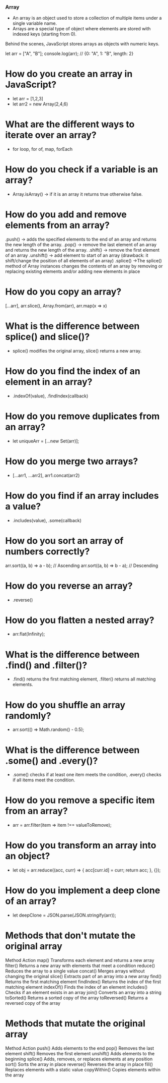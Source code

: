 ### Array

- An array is an object used to store a collection of multiple items under a single variable name.
- Arrays are a special type of object where elements are stored with indexed keys (starting from 0).

Behind the scenes, JavaScript stores arrays as objects with numeric keys.

let arr = ["A", "B"];
console.log(arr);
// {0: "A", 1: "B", length: 2}

# How do you create an array in JavaScript?

- let arr = [1,2,3]
- let arr2 = new Array(2,4,6)

# What are the different ways to iterate over an array?

- for loop, for of, map, forEach

# How do you check if a variable is an array?

- Array.isArray() -> if it is an array it returns true otherwise false.

# How do you add and remove elements from an array?

.push() -> adds the specified elements to the end of an array and returns the new length of the array.
.pop() -> remove the last element of an array and returns the new length of the array.
.shift() -> remove the first element of an array
.unshift() -> add element to start of an array (drawback: it shift/change the position of all elements of an array)
.splice() ->The splice() method of Array instances changes the contents of an array by removing or replacing existing elements and/or adding new elements in place

# How do you copy an array?

[...arr], arr.slice(), Array.from(arr), arr.map(x => x)

# What is the difference between splice() and slice()?

- splice() modifies the original array, slice() returns a new array.

# How do you find the index of an element in an array?

- .indexOf(value), .findIndex(callback)

# How do you remove duplicates from an array?

- let uniqueArr = [...new Set(arr)];

# How do you merge two arrays?

- [...arr1, ...arr2], arr1.concat(arr2)

# How do you find if an array includes a value?

- .includes(value), .some(callback)

# How do you sort an array of numbers correctly?

arr.sort((a, b) => a - b); // Ascending
arr.sort((a, b) => b - a); // Descending

# How do you reverse an array?

- .reverse()

# How do you flatten a nested array?

- arr.flat(Infinity);

# What is the difference between .find() and .filter()?

- .find() returns the first matching element, .filter() returns all matching elements.

# How do you shuffle an array randomly?

- arr.sort(() => Math.random() - 0.5);

# What is the difference between .some() and .every()?

- .some() checks if at least one item meets the condition, .every() checks if all items meet the condition.

# How do you remove a specific item from an array?

- arr = arr.filter(item => item !== valueToRemove);

# How do you transform an array into an object?

- let obj = arr.reduce((acc, curr) => {
  acc[curr.id] = curr;
  return acc;
  }, {});

# How do you implement a deep clone of an array?

- let deepClone = JSON.parse(JSON.stringify(arr));

# Methods that don't mutate the original array

Method Action
map() Transforms each element and returns a new array
filter() Returns a new array with elements that meet a condition
reduce() Reduces the array to a single value
concat() Merges arrays without changing the original
slice() Extracts part of an array into a new array
find() Returns the first matching element
findIndex() Returns the index of the first matching element
indexOf() Finds the index of an element
includes() Checks if an element exists in an array
join() Converts an array into a string
toSorted() Returns a sorted copy of the array
toReversed() Returns a reversed copy of the array

# Methods that mutate the original array

Method Action
push() Adds elements to the end
pop() Removes the last element
shift() Removes the first element
unshift() Adds elements to the beginning
splice() Adds, removes, or replaces elements at any position
sort() Sorts the array in place
reverse() Reverses the array in place
fill() Replaces elements with a static value
copyWithin() Copies elements within the array

